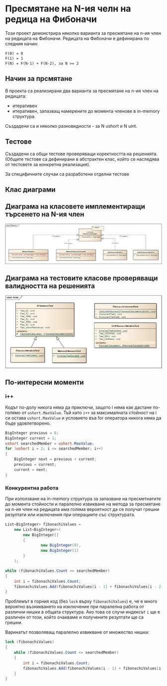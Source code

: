 # Пресмятане на N-ия челн на редица на Фибоначи
Този проект демонстрира няколко варианта за пресмятане на n-ия член на редицата на Фибоначи. Редицата на Фибоначи е дефинирана по следния начин:
```
F(0) = 0
F(1) = 1
F(N) = F(N-1) + F(N-2), за N >= 2
```

## Начин за прсмятане
В проекта са реализирани два варианта за пресмятане на n-ия член на редицата:

* итеративен
* итеративен, запазващ намерените до момента членове в in-memory структура.

Създадени са и няколко разновидности - за N ushort и N uint.

## Тестове
Създадени са общи тестове проверяващи коректността на решенията. (Общите тестове са дефинирани в абстрактен клас, който се наследява от тестовете за конкретна реализация).

За специфичните случаи са разработени отделни тестове

## Клас диаграми

## Диаграма на класовете имплементиращи търсенето на N-ия член

![Fibonacci Class Diagram](./Fibonacci.png "Class Diagram of Fibonacci namespace")

## Диаграма на тестовите класове проверяващи валидността на решенията

![Fibonacci Test Classes Diagram](./Tests.png "Class Diagram of Fibonacci namespace")

## По-интересни моменти

### **i++**
Кодът по-долу никога няма да приключи, защото i няма как дастане по-голямо от ```ushort.MaxValue```. Тъй като ```i++``` за максималната стойност на i си остава ```ushort.MaxValue``` и условието във for оператора никога няма да бъде удовлетворено.

```C#
BigInteger previous = 0;
BigInteger current = 1;
ushort searchedMember = ushort.MaxValue;
for (ushort i = 2; i <= searchedMember; i++)
{
    BigInteger next = previous + current;
    previous = current;
    current = next;
}
```

### Конкурентна работа

При използване на in-memory структура за запазване на пресметнатите до момента стойности и паралелно извикване на метода за пресмятане на n-ия член на редицата има голяма вероятност да се получат грешни резултати или изключения при операциите със структурата.

```C#
List<BigInteger> fibonachiValues =
    new List<BigInteger>(
        new BigInteger[]
        {
                new BigInteger(0),
                new BigInteger(1)
        }
    );
```
```C#
while (fibonachiValues.Count <= searchedMember)
{
    int i = fibonachiValues.Count;
    fibonachiValues.Add(fibonachiValues[i - 1] + fibonachiValues[i - 2]);
}
```
Проблемът в горния код (без ```lock``` върху ```fibonachiValues```) е, че е много вероятно възникването на изключение при паралелна работа от различни нишки в общата структура. Ако това се случи индексът ```i``` ще е различен от този, който очакваме и получените резултати ще са грешни.

Варинатът позволяващ паралелно извикване от множество нишки:
```C#
lock (fibonachiValues)
{
    while (fibonachiValues.Count <= searchedMember)
    {
        int i = fibonachiValues.Count;
        fibonachiValues.Add(fibonachiValues[i - 1] + fibonachiValues[i - 2]);
    }
}
```